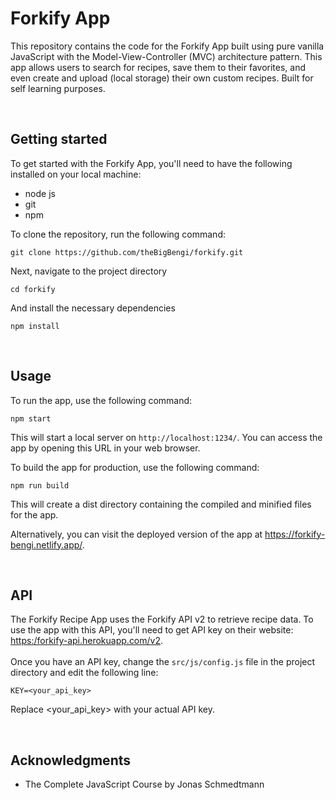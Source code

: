 # Forkify App

This repository contains the code for the Forkify App built using pure vanilla JavaScript with the Model-View-Controller (MVC) architecture pattern. This app allows users to search for recipes, save them to their favorites, and even create and upload (local storage) their own custom recipes.
Built for self learning purposes.

<br />

## Getting started

To get started with the Forkify App, you'll need to have the following installed on your local machine:

- node js
- git
- npm

To clone the repository, run the following command:

```
git clone https://github.com/theBigBengi/forkify.git
```

Next, navigate to the project directory

```
cd forkify
```

And install the necessary dependencies

```
npm install
```

<br />

## Usage

To run the app, use the following command:

```
npm start
```

This will start a local server on `http://localhost:1234/`. You can access the app by opening this URL in your web browser.

To build the app for production, use the following command:

```
npm run build
```

This will create a dist directory containing the compiled and minified files for the app.

Alternatively, you can visit the deployed version of the app at <a href="http://example.com/" target="_blank">https://forkify-bengi.netlify.app/</a>.

<br />

## API

The Forkify Recipe App uses the Forkify API v2 to retrieve recipe data. To use the app with this API, you'll need to get API key on their website:
<br />
<a href="http://example.com/" target="_blank">https:/forkify-api.herokuapp.com/v2</a>.
<br />
<br />
Once you have an API key, change the
`src/js/config.js`
file in the project directory and edit the following line:

```
KEY=<your_api_key>
```

Replace <your_api_key> with your actual API key.

<br />

## Acknowledgments

- The Complete JavaScript Course by Jonas Schmedtmann
